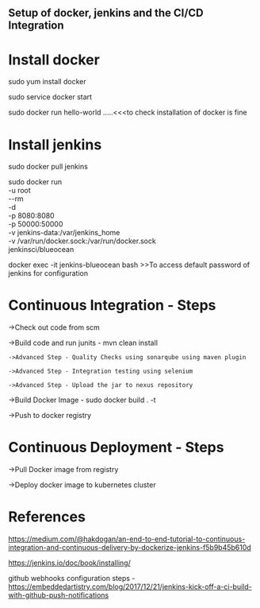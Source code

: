 ## Setup of docker, jenkins and the CI/CD Integration

# Install docker 

sudo yum install docker

sudo service docker start

sudo docker run hello-world .....<<<to check installation of docker is fine

# Install jenkins

sudo docker pull jenkins

sudo docker run \
  -u root \
  --rm \
  -d \
  -p 8080:8080 \
  -p 50000:50000 \
  -v jenkins-data:/var/jenkins_home \
  -v /var/run/docker.sock:/var/run/docker.sock \
  jenkinsci/blueocean
  
docker exec -it jenkins-blueocean bash  >>To access default password of jenkins for configuration


# Continuous Integration - Steps

->Check out code from scm

->Build code and run junits - mvn clean install

    ->Advanced Step - Quality Checks using sonarqube using maven plugin

    ->Advanced Step - Integration testing using selenium

    ->Advanced Step - Upload the jar to nexus repository

->Build Docker Image - sudo docker build . -t <imageName>

->Push to docker registry


# Continuous Deployment - Steps

->Pull Docker image from registry

->Deploy docker image to kubernetes cluster







# References

https://medium.com/@hakdogan/an-end-to-end-tutorial-to-continuous-integration-and-continuous-delivery-by-dockerize-jenkins-f5b9b45b610d

https://jenkins.io/doc/book/installing/

github webhooks configuration steps - https://embeddedartistry.com/blog/2017/12/21/jenkins-kick-off-a-ci-build-with-github-push-notifications
